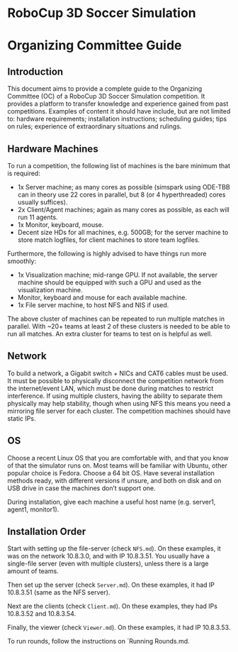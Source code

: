 # RoboCup 3D Soccer Simulation

# Organizing Committee Guide

## Introduction

This document aims to provide a complete guide to the Organizing Committee (OC) of a RoboCup 3D Soccer Simulation competition. It provides a platform to transfer knowledge and experience gained from past competitions. Examples of content it should have include, but are not limited to: hardware requirements; installation instructions; scheduling guides; tips on rules; experience of extraordinary situations and rulings.

## Hardware Machines

To run a competition,  the following list of machines is the bare minimum that  is required:

- 1x Server machine; as many cores as possible (simspark using ODE-TBB can in theory use 22 cores in parallel, but 8 (or 4 hyperthreaded) cores usually suffices).
- 2x Client/Agent machines; again as many cores as possible, as each will run 11 agents.
- 1x Monitor, keyboard, mouse.
- Decent size HDs for all machines, e.g. 500GB; for the server machine to store match logfiles, for client machines to store team logfiles.

Furthermore, the following is highly advised to have things run more smoothly:
	
- 1x Visualization machine; mid-range GPU. If not available, the server machine should be equipped with such a GPU and used as the visualization machine.
- Monitor, keyboard and mouse for each available machine.
- 1x File server machine, to host NFS and NIS if used.

The above cluster of machines can be repeated to run multiple matches in parallel. With ~20+ teams at least 2 of these clusters is needed to be able to run all matches. An extra cluster for teams to test on is helpful as well.


## Network

To build a network, a Gigabit switch + NICs and CAT6 cables must be used.
It must be possible to physically disconnect the competition network from the internet/event LAN, which must be done during matches to restrict interference. If using multiple clusters, having the ability to separate them physically may help stability, though when using NFS this means you need a mirroring file server for each cluster.
The competition machines should have static IPs.

## OS

Choose a recent Linux OS that you are comfortable with, and that you know of that the simulator runs on. Most teams will be familiar with Ubuntu, other popular choice is Fedora.
Choose a 64 bit OS.
Have several installation methods ready, with different versions if unsure, and both on disk and on USB drive in case the machines don’t support one.

During installation, give each machine a useful host name (e.g. server1, agent1, monitor1).

## Installation Order

Start with setting up the file-server (check `NFS.md`). On these examples, it was on the network 10.8.3.0, and with IP 10.8.3.51. You usually have a single-file server (even with multiple clusters), unless there is a large amount of teams.

Then set up the server (check `Server.md`). On these examples, it had IP 10.8.3.51 (same as the NFS server).

Next are the clients (check `Client.md`). On these examples, they had IPs 10.8.3.52 and 10.8.3.54.

Finally, the viewer (check `Viewer.md`). On these examples, it had IP 10.8.3.53.

To run rounds, follow the instructions on `Running Rounds.md.